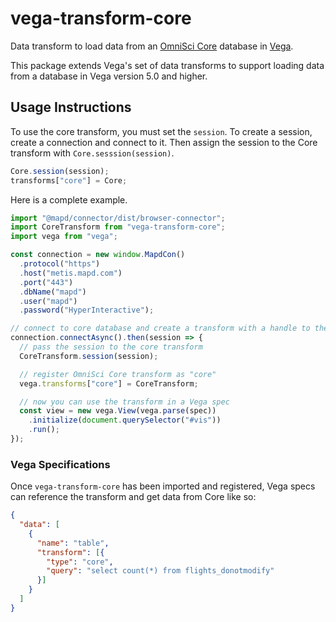 # vega-transform-core

Data transform to load data from an [OmniSci Core](https://www.omnisci.com/platform/core/) database in [Vega](https://vega.github.io/vega/).

This package extends Vega's set of data transforms to support loading data from a database in Vega version 5.0 and higher. 

## Usage Instructions

To use the core transform, you must set the `session`. To create a session, create a connection and connect to it. Then assign the session to the Core transform with `Core.sesssion(session)`.

```js
Core.session(session);
transforms["core"] = Core;
```

Here is a complete example.

```js
import "@mapd/connector/dist/browser-connector";
import CoreTransform from "vega-transform-core";
import vega from "vega";

const connection = new window.MapdCon()
  .protocol("https")
  .host("metis.mapd.com")
  .port("443")
  .dbName("mapd")
  .user("mapd")
  .password("HyperInteractive");

// connect to core database and create a transform with a handle to the session
connection.connectAsync().then(session => {
  // pass the session to the core transform
  CoreTransform.session(session);

  // register OmniSci Core transform as "core"
  vega.transforms["core"] = CoreTransform;

  // now you can use the transform in a Vega spec
  const view = new vega.View(vega.parse(spec))
    .initialize(document.querySelector("#vis"))
    .run();
});
```

### Vega Specifications

Once `vega-transform-core` has been imported and registered, Vega specs can reference the transform and get data from Core like so:

```json
{
  "data": [
    {
      "name": "table",
      "transform": [{
        "type": "core",
        "query": "select count(*) from flights_donotmodify"
      }]
    }
  ]
}
```
